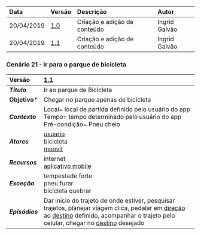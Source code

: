 |Data|Versão|Descrição|Autor|
|:---|:---|:---|:---|
|20/04/2019|[1.0](https://github.com/Andre-Eduardo/2019.1-Requisitos-Moovit/tree/master/cenarios/versao%20cenarios%201.0)|Criação e adição de conteúdo|Ingrid Galvão|
|20/04/2019|[1.1](https://github.com/Andre-Eduardo/2019.1-Requisitos-Moovit/tree/master/cenarios/versao%20cenarios%201.1)|Criação e adição de conteúdo|Ingrid Galvão|



### Cenário 21 - ir para o parque de bicicleta
|Versão|[1.1](https://github.com/Andre-Eduardo/2019.1-Requisitos-Moovit/tree/master/cenarios/versao%20cenarios%201.1)
|:-|:-|
|***Titulo***|Ir ao parque de Bicicleta
|**Objetivo***|Chegar no parque apenas de bicicleta|
|***Contexto***|Local= local de partida definido pelo usuário do app <br> Tempo= tempo determinado pelo usuário do app<br>Pré-condição= Pneu cheio
|***Atores***|[usuario](https://github.com/Andre-Eduardo/2019.1-Requisitos-Moovit/wiki/L65-Usu%C3%A1rio)<br>bicicleta<br>[moovit](https://github.com/Andre-Eduardo/2019.1-Requisitos-Moovit/wiki/L38---moovit)
|***Recursos***|internet<br>[aplicativo mobile](https://github.com/Andre-Eduardo/2019.1-Requisitos-Moovit/wiki/L03---aplica%C3%A7ao-mobile)
|***Exceção***|tempestade forte<br>pneu furar<br>bicicleta quebrar
|***Episódios***|Dar início do trajeto de onde estiver, pesquisar trajetos, planejar viagem clica, pedalar em [direção](https://github.com/Andre-Eduardo/2019.1-Requisitos-Moovit/wiki/L15---dire%C3%A7%C3%A3o) ao [destino](https://github.com/Andre-Eduardo/2019.1-Requisitos-Moovit/wiki/L14---destino) definido, acompanhar o trajeto pelo celular, chegar no [destino](https://github.com/Andre-Eduardo/2019.1-Requisitos-Moovit/wiki/L14---destino) desejado|
